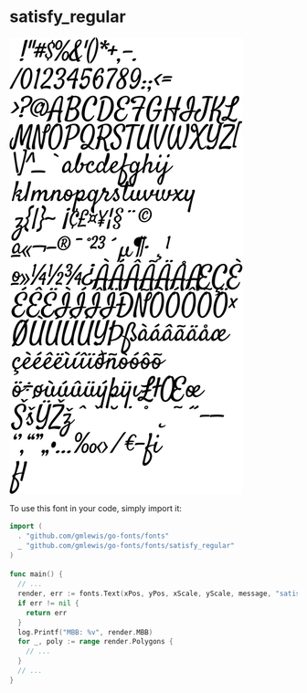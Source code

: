 # satisfy_regular

![satisfy_regular](satisfy_regular.png)

To use this font in your code, simply import it:

```go
import (
  . "github.com/gmlewis/go-fonts/fonts"
  _ "github.com/gmlewis/go-fonts/fonts/satisfy_regular"
)

func main() {
  // ...
  render, err := fonts.Text(xPos, yPos, xScale, yScale, message, "satisfy_regular", Center)
  if err != nil {
    return err
  }
  log.Printf("MBB: %v", render.MBB)
  for _, poly := range render.Polygons {
    // ...
  }
  // ...
}
```
